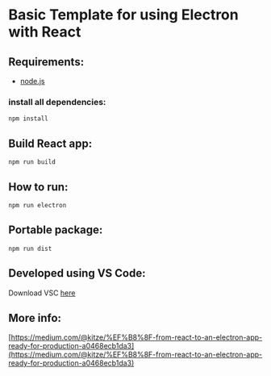 # Basic Template for using Electron with React

## Requirements:
* [node.js](https://nodejs.org/en/download/)

### install all dependencies:

    npm install

## Build React app:

    npm run build

## How to run:

    npm run electron

## Portable package:

    npm run dist

## Developed using VS Code:
Download VSC [here](https://code.visualstudio.com/#alt-downloads)

## More info:
[https://medium.com/@kitze/%EF%B8%8F-from-react-to-an-electron-app-ready-for-production-a0468ecb1da3](https://medium.com/@kitze/%EF%B8%8F-from-react-to-an-electron-app-ready-for-production-a0468ecb1da3)
